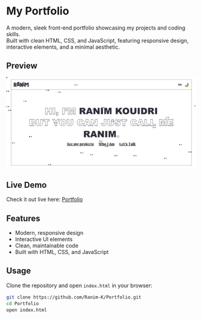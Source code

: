 # My Portfolio

A modern, sleek front-end portfolio showcasing my projects and coding skills.  
Built with clean HTML, CSS, and JavaScript, featuring responsive design, interactive elements, and a minimal aesthetic.

## Preview

![Portfolio Screenshot](assets/screenshot.png)

## Live Demo

Check it out live here: [Portfolio](https://Ranim-K.github.io/Portfolio/)

## Features

- Modern, responsive design
- Interactive UI elements
- Clean, maintainable code
- Built with HTML, CSS, and JavaScript

## Usage

Clone the repository and open `index.html` in your browser:

```bash
git clone https://github.com/Ranim-K/Portfolio.git
cd Portfolio
open index.html
